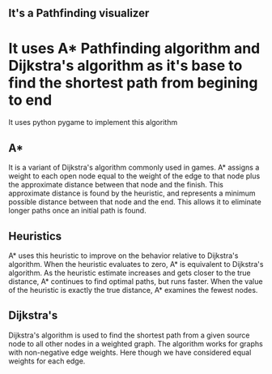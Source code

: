 ## It's a Pathfinding visualizer
# It uses A* Pathfinding algorithm and Dijkstra's algorithm as it's base to find the shortest path from begining to end
It uses python pygame to implement this algorithm

## A* 
It is a variant of Dijkstra's algorithm commonly used in games. A* assigns a weight to each open node equal to the weight of the edge to that node plus the approximate distance between that node and the finish. This approximate distance is found by the heuristic, and represents a minimum possible distance between that node and the end. This allows it to eliminate longer paths once an initial path is found. 

## Heuristics
A* uses this heuristic to improve on the behavior relative to Dijkstra's algorithm. When the heuristic evaluates to zero, A* is equivalent to Dijkstra's algorithm. As the heuristic estimate increases and gets closer to the true distance, A* continues to find optimal paths, but runs faster. When the value of the heuristic is exactly the true distance, A* examines the fewest nodes.

## Dijkstra's
Dijkstra's algorithm is used to find the shortest path from a given source node to all other nodes in a weighted graph. The algorithm works for graphs with non-negative edge weights. Here though we have considered equal weights for each edge. 
